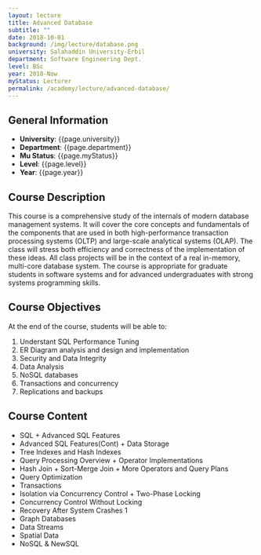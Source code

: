 ```yaml
---
layout: lecture
title: Advanced Database
subtitle: ""
date: 2018-10-01
background: /img/lecture/database.png
university: Salahaddin University-Erbil
department: Software Engineering Dept.
level: BSc
year: 2018-Now
myStatus: Lecturer
permalink: /academy/lecture/advanced-database/
---
```


## General Information

- **University**: {{page.university}}
- **Department**: {{page.department}}
- **Mu Status**: {{page.myStatus}}
- **Level**: {{page.level}}
- **Year**: {{page.year}}

## Course Description

This course is a comprehensive study of the internals of modern database management systems. It will cover the core concepts and fundamentals of the components that are used in both high-performance transaction processing systems (OLTP) and large-scale analytical systems (OLAP). The class will stress both efficiency and correctness of the implementation of these ideas. All class projects will be in the context of a real in-memory, multi-core database system. The course is appropriate for graduate students in software systems and for advanced undergraduates with strong systems programming skills.

## Course Objectives

At the end of the course, students will be able to:

1. Understant SQL Performance Tuning
1. ER Diagram analysis and design and implementation
1. Security and Data Integrity
1. Data Analysis
1. NoSQL databases
1. Transactions and concurrency
1. Replications and backups

## Course Content

- SQL + Advanced SQL Features
- Advanced SQL Features(Cont) + Data Storage
- Tree Indexes and Hash Indexes
- Query Processing Overview + Operator Implementations
- Hash Join + Sort-Merge Join + More Operators and Query Plans
- Query Optimization
- Transactions
- Isolation via Concurrency Control + Two-Phase Locking
- Concurrency Control Without Locking
- Recovery After System Crashes 1
- Graph Databases
- Data Streams
- Spatial Data
- NoSQL & NewSQL
